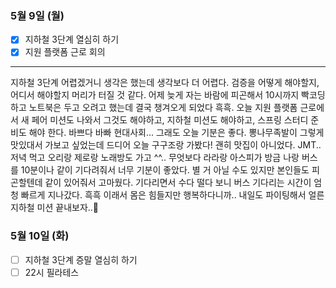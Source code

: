 ### 5월 9일 (월)
- [x] 지하철 3단계 열심히 하기
- [x] 지원 플랫폼 근로 회의
---
지하철 3단계 어렵겠거니 생각은 했는데 생각보다 더 어렵다. 검증을 어떻게 해야할지, 어디서 해야할지 머리가 터질 것 같다.
어제 늦게 자는 바람에 피곤해서 10시까지 빡코딩하고 노트북은 두고 오려고 했는데 결국 챙겨오게 되었다 흑흑.
오늘 지원 플랫폼 근로에서 새 페어 미션도 나와서 그것도 해야하고, 지하철 미션도 해야하고, 스프링 스터디 준비도 해야 한다. 바쁘다 바빠 현대사회...
그래도 오늘 기분은 좋다. 뽕나무족발이 그렇게 맛있대서 가보고 싶었는데 드디어 오늘 구구조랑 가봤다! 괜히 맛집이 아니었다. JMT.. 저녁 먹고 오리랑 제로랑 노래방도 가고 ^^..
무엇보다 라라랑 아스피가 방금 나랑 버스를 10분이나 같이 기다려줘서 너무 기분이 좋았다. 별 거 아닐 수도 있지만 본인들도 피곤할텐데 같이 있어줘서 고마웠다. 기다리면서 수다 떨다 보니 버스 기다리는 시간이 엄청 빠르게 지나갔다.
흑흑 이래서 몸은 힘들지만 행복하다니까.. 내일도 파이팅해서 얼른 지하철 미션 끝내보자..👊

### 5월 10일 (화)
- [ ] 지하철 3단계 증말 열심히 하기
- [ ] 22시 필라테스
